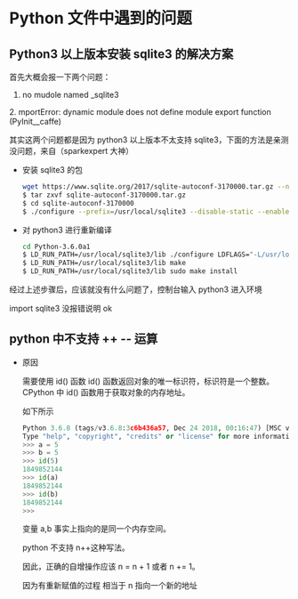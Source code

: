 # Python 文件中遇到的问题

## Python3 以上版本安装 sqlite3 的解决方案

首先大概会报一下两个问题：

1. no mudole named \_sqlite3

2. mportError: dynamic module does not define module export function (PyInit\_\_caffe)

其实这两个问题都是因为 python3 以上版本不太支持 sqlite3，下面的方法是亲测没问题，来自（sparkexpert 大神）

- 安装 sqlite3 的包

  ```sh
  wget https://www.sqlite.org/2017/sqlite-autoconf-3170000.tar.gz --no-check-certificate
  $ tar zxvf sqlite-autoconf-3170000.tar.gz
  $ cd sqlite-autoconf-3170000
  $ ./configure --prefix=/usr/local/sqlite3 --disable-static --enable-fts5 --enable-json1 CFLAGS="-g -O2 -DSQLITE_ENABLE_FTS3=1 -DSQLITE_ENABLE_FTS4=1 -DSQLITE_ENABLE_RTREE=1"
  ```

- 对 python3 进行重新编译

  ```sh
  cd Python-3.6.0a1
  $ LD_RUN_PATH=/usr/local/sqlite3/lib ./configure LDFLAGS="-L/usr/local/sqlite3/lib" CPPFLAGS="-I /usr/local/sqlite3/include"
  $ LD_RUN_PATH=/usr/local/sqlite3/lib make
  $ LD_RUN_PATH=/usr/local/sqlite3/lib sudo make install
  ```

经过上述步骤后，应该就没有什么问题了，控制台输入 python3 进入环境

import sqlite3 没报错说明 ok

## python 中不支持 ++ -- 运算

- 原因

  需要使用 id() 函数
  id() 函数返回对象的唯一标识符，标识符是一个整数。
  CPython 中 id() 函数用于获取对象的内存地址。

  如下所示

  ```py
  Python 3.6.8 (tags/v3.6.8:3c6b436a57, Dec 24 2018, 00:16:47) [MSC v.1916 64 bit (AMD64)] on win32
  Type "help", "copyright", "credits" or "license" for more information.
  >>> a = 5
  >>> b = 5
  >>> id(5)
  1849852144
  >>> id(a)
  1849852144
  >>> id(b)
  1849852144
  >>>
  ```

  变量 a,b 事实上指向的是同一个内存空间。

  python 不支持 n++这种写法。

  因此，正确的自增操作应该 n = n + 1 或者 n += 1。

  因为有重新赋值的过程 相当于 n 指向一个新的地址
